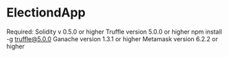 # ElectiondApp

Required:
Solidity v 0.5.0 or higher
Truffle version 5.0.0 or higher
npm install -g truffle@5.0.0
Ganache version 1.3.1 or higher
Metamask version 6.2.2 or higher

